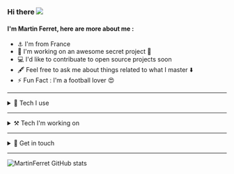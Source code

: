 
### Hi there <img src="https://media.giphy.com/media/hvRJCLFzcasrR4ia7z/giphy.gif" width="25px">

#### I'm Martin Ferret, here are more about me :

* ⚓ I'm from France
* 🧙 I'm working on an awesome secret project 🤫
* 💻 I'd like to contribuate to open source projects soon
* 🖋️ Feel free to ask me about things related to what I master ⬇️
* ⚡ Fun Fact : I'm a football lover 😍

---

<details close>
<summary>🔑 Tech I use</summary>
<br>
<p class="align-left"><img src="https://raw.githubusercontent.com/devicons/devicon/master/icons/html5/html5-original-wordmark.svg" alt="html5" width="26" height="26"/>
<img src="https://raw.githubusercontent.com/devicons/devicon/master/icons/css3/css3-original-wordmark.svg" alt="css3" width="26" height="26"/> </a>
<img src="https://raw.githubusercontent.com/devicons/devicon/master/icons/bootstrap/bootstrap-plain-wordmark.svg" alt="bootstrap" width="26" height="26"/>
<img src="https://raw.githubusercontent.com/devicons/devicon/master/icons/javascript/javascript-original.svg" alt="javascript" width="26" height="26"/>
<img src="https://raw.githubusercontent.com/devicons/devicon/master/icons/php/php-original.svg" alt="php" width="26" height="26"/>
<img src="https://raw.githubusercontent.com/devicons/devicon/master/icons/mysql/mysql-original-wordmark.svg" alt="mysql" width="26" height="26"/>
<img src="https://www.vectorlogo.zone/logos/git-scm/git-scm-icon.svg" alt="git" width="26" height="26"/></a>
<img src="https://raw.githubusercontent.com/devicons/devicon/master/icons/linux/linux-original.svg" alt="linux" width="26" height="26"/> </p>
</details>

---

<details close>
<summary>⚒️ Tech I'm working on</summary>
<br>
<p class="align-left"><img src="https://raw.githubusercontent.com/devicons/devicon/master/icons/react/react-original-wordmark.svg" alt="react" width="26" height="26"/>
<img src="https://raw.githubusercontent.com/devicons/devicon/master/icons/python/python-original.svg" alt="python" width="26" height="26"/> </p>
</details>

---

<details close>
<summary>💬 Get in touch</summary>
 
* Github : https://github.com/MartinFerret
* LinkedIn : https://www.linkedin.com/in/martin-ferret/
* Twitter : https://twitter.com/FerretMartin1
</details>

---

 ![MartinFerret GitHub stats](https://github-readme-stats.vercel.app/api?username=martinferret&show_icons=true&theme=radical)
